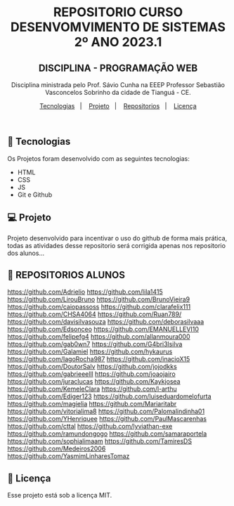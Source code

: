 
<h1 align="center"> REPOSITORIO CURSO DESENVOMVIMENTO DE SISTEMAS 2º ANO 2023.1</h1>
<h2 align="center"> DISCIPLINA - PROGRAMAÇÃO WEB </h2>
<p align="center">
Disciplina ministrada pelo Prof. Sávio Cunha na EEEP Professor Sebastião Vasconcelos Sobrinho da cidade de Tianguá - CE. 

</p>

<p align="center">
  <a href="#-tecnologias">Tecnologias</a>&nbsp;&nbsp;&nbsp;|&nbsp;&nbsp;&nbsp;
  <a href="#-projeto">Projeto</a>&nbsp;&nbsp;&nbsp;|&nbsp;&nbsp;&nbsp;
  <a href="#-layout">Repositorios</a>&nbsp;&nbsp;&nbsp;|&nbsp;&nbsp;&nbsp;
  <a href="#memo-licença">Licença</a>
</p>

<br>

## 🚀 Tecnologias

Os Projetos foram desenvolvido com as seguintes tecnologias:

- HTML
- CSS
- JS
- Git e Github

## 💻 Projeto

Projeto desenvolvido para incentivar o uso do github de forma mais prática, todas as atividades desse repositorio será corrigida apenas nos repositorio dos alunos...

## 🔖 REPOSITORIOS ALUNOS

https://github.com/Adrielio
https://github.com/lila1415
https://github.com/LirouBruno
https://github.com/BrunoVieira9
https://github.com/caiopassoss
https://github.com/clarafelix111
https://github.com/CHSA4064
https://github.com/Ruan789/
https://github.com/davisilvasouza
https://github.com/deborasilvaaa
https://github.com/Edsonceo
https://github.com/EMANUELLEVI10
https://github.com/felipefg4
https://github.com/allanmoura000
https://github.com/gab0wn7
https://github.com/G4bri3lsilva
https://github.com/Galamiel
https://github.com/hykaurus
https://github.com/IagoRocha987
https://github.com/inacioX15
https://github.com/DoutorSalv
https://github.com/jojodkks
https://github.com/gabrieeelll
https://github.com/joaojairo
https://github.com/juraclucas
https://github.com/Kaykjosea
https://github.com/KemeleClara
https://github.com/l-arthu
https://github.com/Ediger123
https://github.com/luiseduardomelofurta
https://github.com/magielia
https://github.com/Mariaritabr
https://github.com/vitorialima8
https://github.com/Palomalindinha01
https://github.com/YHenriquee
https://github.com/PaulMascarenhas
https://github.com/cttal
https://github.com/lyviathan-exe
https://github.com/ramundongogo
https://github.com/samaraportela
https://github.com/sophialimaam
https://github.com/TamiresDS
https://github.com/Medeiros2006
https://github.com/YasmimLinharesTomaz

## :memo: Licença

Esse projeto está sob a licença MIT.

